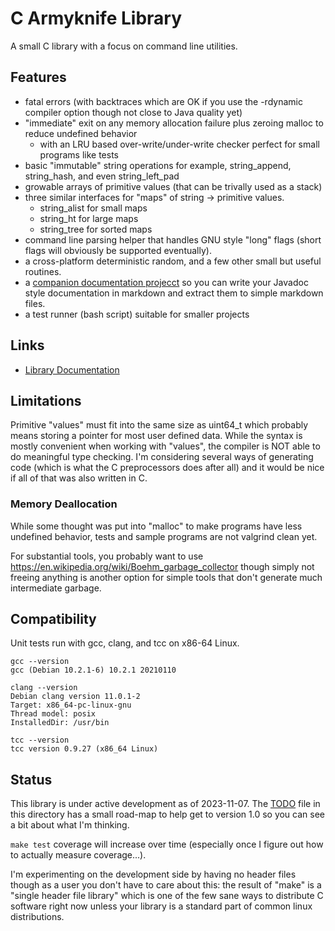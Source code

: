 # C Armyknife Library

A small C library with a focus on command line utilities.

## Features

* fatal errors (with backtraces which are OK if you use the -rdynamic
  compiler option though not close to Java quality yet)
* "immediate" exit on any memory allocation failure plus zeroing
  malloc to reduce undefined behavior
  * with an LRU based over-write/under-write checker perfect for small
    programs like tests
* basic "immutable" string operations for example, string_append,
  string_hash, and even string_left_pad
* growable arrays of primitive values (that can be trivally used as a
  stack)
* three similar interfaces for "maps" of string -> primitive values.
  * string_alist for small maps
  * string_ht for large maps
  * string_tree for sorted maps
* command line parsing helper that handles GNU style "long" flags
  (short flags will obviously be supported eventually).
* a cross-platform deterministic random, and a few other small but
  useful routines.
* a [companion documentation
  projecct](https://github.com/jasonaaronwilson/c-javadoc-extractor)
  so you can write your Javadoc style documentation in markdown and
  extract them to simple markdown files.
* a test runner (bash script) suitable for smaller projects

## Links

* [Library Documentation](src-doc/index.md)

## Limitations

Primitive "values" must fit into the same size as uint64_t which
probably means storing a pointer for most user defined data. While the
syntax is mostly convenient when working with "values", the compiler
is NOT able to do meaningful type checking. I'm considering several
ways of generating code (which is what the C preprocessors does after
all) and it would be nice if all of that was also written in C.

### Memory Deallocation

While some thought was put into "malloc" to make programs have less
undefined behavior, tests and sample programs are not valgrind clean
yet.

For substantial tools, you probably want to use
https://en.wikipedia.org/wiki/Boehm_garbage_collector though simply
not freeing anything is another option for simple tools that don't
generate much intermediate garbage.

## Compatibility

Unit tests run with gcc, clang, and tcc on x86-64 Linux.

```
gcc --version
gcc (Debian 10.2.1-6) 10.2.1 20210110

clang --version
Debian clang version 11.0.1-2
Target: x86_64-pc-linux-gnu
Thread model: posix
InstalledDir: /usr/bin

tcc --version
tcc version 0.9.27 (x86_64 Linux)
```

## Status

This library is under active development as of 2023-11-07. The
[TODO](TODO.md) file in this directory has a small road-map to help get
to version 1.0 so you can see a bit about what I'm thinking.

`make test` coverage will increase over time (especially once I figure
out how to actually measure coverage...).

I'm experimenting on the development side by having no header files
though as a user you don't have to care about this: the result of
"make" is a "single header file library" which is one of the few sane
ways to distribute C software right now unless your library is a
standard part of common linux distributions.

